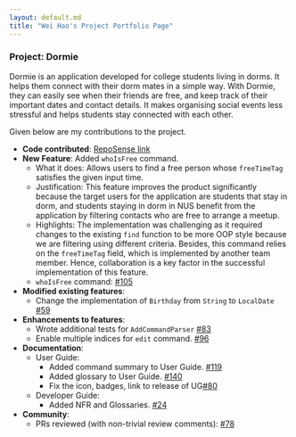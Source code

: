 ```yaml
---
layout: default.md
title: "Wei Hao's Project Portfolio Page"
---
```


### Project: Dormie

Dormie is an application developed for college students living in dorms. It helps them connect with their dorm mates in a simple way. With Dormie, they can easily see when their friends are free, and keep track of their important dates and contact details. It makes organising social events less stressful and helps students stay connected with each other.

Given below are my contributions to the project.

* **Code contributed**: [RepoSense link](https://nus-cs2103-ay2324s2.github.io/tp-dashboard/?search=justweihao&breakdown=true&sort=groupTitle%20dsc&sortWithin=title&since=2024-02-23&timeframe=commit&mergegroup=&groupSelect=groupByRepos&checkedFileTypes=docs~functional-code~test-code~other)
* **New Feature**: Added `whoIsFree` command.
    * What it does: Allows users to find a free person whose `freeTimeTag` satisfies the given input time.
    * Justification: This feature improves the product significantly because the target users for the application are students that stay in dorm, and students staying in dorm in NUS benefit from the application by filtering contacts who are free to arrange a meetup.
    * Highlights: The implementation was challenging as it required changes to the existing `find` function to be more OOP style because we are filtering using different criteria. Besides, this command relies on the `freeTimeTag` field, which is implemented by another team member. Hence, collaboration is a key factor in the successful implementation of this feature.
    * `whoIsFree` command: [\#105](https://github.com/AY2324S2-CS2103T-F11-4/tp/pull/105)
* **Modified existing features**:
    * Change the implementation of `Birthday` from `String` to `LocalDate` [\#59](https://github.com/AY2324S2-CS2103T-F11-4/tp/pull/59)
* **Enhancements to features**:
    * Wrote additional tests for `AddCommandParser` [\#83](https://github.com/AY2324S2-CS2103T-F11-4/tp/pull/83)
    * Enable multiple indices for `edit` command. [\#96](https://github.com/AY2324S2-CS2103T-F11-4/tp/pull/96)
* **Documentation**:
    * User Guide:
        * Added command summary to User Guide. [\#119](https://github.com/AY2324S2-CS2103T-F11-4/tp/pull/119)
        * Added glossary to User Guide. [\#140](https://github.com/AY2324S2-CS2103T-F11-4/tp/pull/140)
        * Fix the icon, badges, link to release of UG[\#80](https://github.com/AY2324S2-CS2103T-F11-4/tp/pull/80)
    * Developer Guide:
        * Added NFR and Glossaries. [\#24](https://github.com/AY2324S2-CS2103T-F11-4/tp/pull/24)
* **Community**:
    * PRs reviewed (with non-trivial review comments): [\#78](https://github.com/AY2324S2-CS2103T-F11-4/tp/pull/78)
